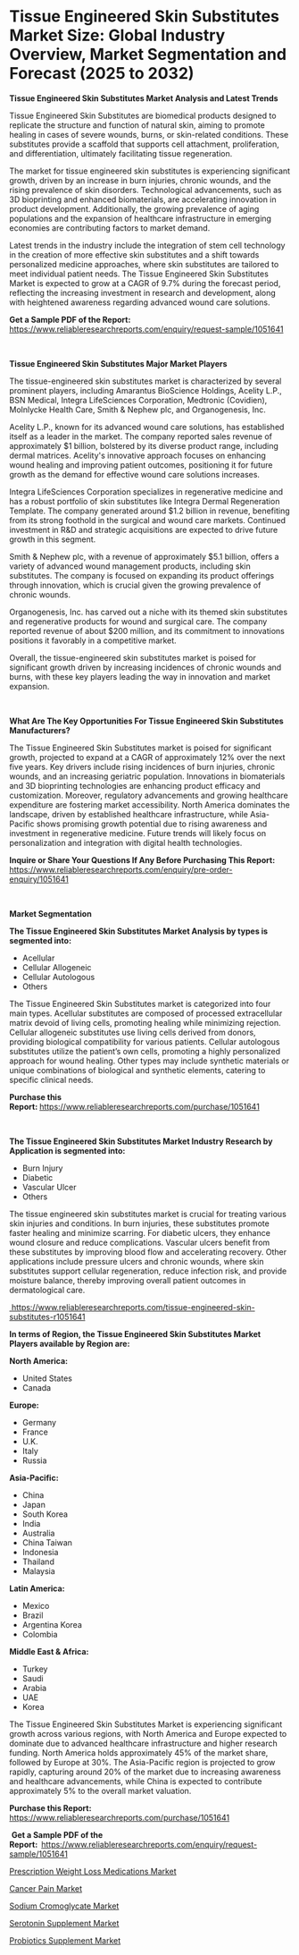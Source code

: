 <p><h1>Tissue Engineered Skin Substitutes Market Size: Global Industry Overview, Market Segmentation and Forecast (2025 to 2032)</h1></p><p><strong>Tissue Engineered Skin Substitutes Market Analysis and Latest Trends</strong></p>
<p><p>Tissue Engineered Skin Substitutes are biomedical products designed to replicate the structure and function of natural skin, aiming to promote healing in cases of severe wounds, burns, or skin-related conditions. These substitutes provide a scaffold that supports cell attachment, proliferation, and differentiation, ultimately facilitating tissue regeneration.</p><p>The market for tissue engineered skin substitutes is experiencing significant growth, driven by an increase in burn injuries, chronic wounds, and the rising prevalence of skin disorders. Technological advancements, such as 3D bioprinting and enhanced biomaterials, are accelerating innovation in product development. Additionally, the growing prevalence of aging populations and the expansion of healthcare infrastructure in emerging economies are contributing factors to market demand.</p><p>Latest trends in the industry include the integration of stem cell technology in the creation of more effective skin substitutes and a shift towards personalized medicine approaches, where skin substitutes are tailored to meet individual patient needs. The Tissue Engineered Skin Substitutes Market is expected to grow at a CAGR of 9.7% during the forecast period, reflecting the increasing investment in research and development, along with heightened awareness regarding advanced wound care solutions.</p></p>
<p><strong>Get a Sample PDF of the Report:&nbsp;</strong> <a href="https://www.reliableresearchreports.com/enquiry/request-sample/1051641?utm_campaign=28&utm_medium=2&utm_source=Github&utm_content=ia&utm_term=08032025&utm_id=tissue-engineered-skin-substitutes">https://www.reliableresearchreports.com/enquiry/request-sample/1051641</a></p>
<p>&nbsp;</p>
<p><strong>Tissue Engineered Skin Substitutes Major Market Players</strong></p>
<p><p>The tissue-engineered skin substitutes market is characterized by several prominent players, including Amarantus BioScience Holdings, Acelity L.P., BSN Medical, Integra LifeSciences Corporation, Medtronic (Covidien), Molnlycke Health Care, Smith & Nephew plc, and Organogenesis, Inc. </p><p>Acelity L.P., known for its advanced wound care solutions, has established itself as a leader in the market. The company reported sales revenue of approximately $1 billion, bolstered by its diverse product range, including dermal matrices. Acelity's innovative approach focuses on enhancing wound healing and improving patient outcomes, positioning it for future growth as the demand for effective wound care solutions increases.</p><p>Integra LifeSciences Corporation specializes in regenerative medicine and has a robust portfolio of skin substitutes like Integra Dermal Regeneration Template. The company generated around $1.2 billion in revenue, benefiting from its strong foothold in the surgical and wound care markets. Continued investment in R&D and strategic acquisitions are expected to drive future growth in this segment.</p><p>Smith & Nephew plc, with a revenue of approximately $5.1 billion, offers a variety of advanced wound management products, including skin substitutes. The company is focused on expanding its product offerings through innovation, which is crucial given the growing prevalence of chronic wounds.</p><p>Organogenesis, Inc. has carved out a niche with its themed skin substitutes and regenerative products for wound and surgical care. The company reported revenue of about $200 million, and its commitment to innovations positions it favorably in a competitive market.</p><p>Overall, the tissue-engineered skin substitutes market is poised for significant growth driven by increasing incidences of chronic wounds and burns, with these key players leading the way in innovation and market expansion.</p></p>
<p>&nbsp;</p>
<p><strong>What Are The Key Opportunities For Tissue Engineered Skin Substitutes Manufacturers?</strong></p>
<p><p>The Tissue Engineered Skin Substitutes market is poised for significant growth, projected to expand at a CAGR of approximately 12% over the next five years. Key drivers include rising incidences of burn injuries, chronic wounds, and an increasing geriatric population. Innovations in biomaterials and 3D bioprinting technologies are enhancing product efficacy and customization. Moreover, regulatory advancements and growing healthcare expenditure are fostering market accessibility. North America dominates the landscape, driven by established healthcare infrastructure, while Asia-Pacific shows promising growth potential due to rising awareness and investment in regenerative medicine. Future trends will likely focus on personalization and integration with digital health technologies.</p></p>
<p><strong>Inquire or Share Your Questions If Any Before Purchasing This Report:</strong> <a href="https://www.reliableresearchreports.com/enquiry/pre-order-enquiry/1051641?utm_campaign=28&utm_medium=2&utm_source=Github&utm_content=ia&utm_term=08032025&utm_id=tissue-engineered-skin-substitutes">https://www.reliableresearchreports.com/enquiry/pre-order-enquiry/1051641</a></p>
<p>&nbsp;</p>
<p><strong>Market Segmentation</strong></p>
<p><strong>The Tissue Engineered Skin Substitutes Market Analysis by types is segmented into:</strong></p>
<p><ul><li>Acellular</li><li>Cellular Allogeneic</li><li>Cellular Autologous</li><li>Others</li></ul></p>
<p><p>The Tissue Engineered Skin Substitutes market is categorized into four main types. Acellular substitutes are composed of processed extracellular matrix devoid of living cells, promoting healing while minimizing rejection. Cellular allogeneic substitutes use living cells derived from donors, providing biological compatibility for various patients. Cellular autologous substitutes utilize the patient’s own cells, promoting a highly personalized approach for wound healing. Other types may include synthetic materials or unique combinations of biological and synthetic elements, catering to specific clinical needs.</p></p>
<p><strong>Purchase this Report:&nbsp;</strong><a href="https://www.reliableresearchreports.com/purchase/1051641?utm_campaign=28&utm_medium=2&utm_source=Github&utm_content=ia&utm_term=08032025&utm_id=tissue-engineered-skin-substitutes">https://www.reliableresearchreports.com/purchase/1051641</a></p>
<p>&nbsp;</p>
<p><strong>The Tissue Engineered Skin Substitutes Market Industry Research by Application is segmented into:</strong></p>
<p><ul><li>Burn Injury</li><li>Diabetic</li><li>Vascular Ulcer</li><li>Others</li></ul></p>
<p><p>The tissue engineered skin substitutes market is crucial for treating various skin injuries and conditions. In burn injuries, these substitutes promote faster healing and minimize scarring. For diabetic ulcers, they enhance wound closure and reduce complications. Vascular ulcers benefit from these substitutes by improving blood flow and accelerating recovery. Other applications include pressure ulcers and chronic wounds, where skin substitutes support cellular regeneration, reduce infection risk, and provide moisture balance, thereby improving overall patient outcomes in dermatological care.</p></p>
<p><a href="https://www.reliableresearchreports.com/tissue-engineered-skin-substitutes-r1051641?utm_campaign=28&utm_medium=2&utm_source=Github&utm_content=ia&utm_term=08032025&utm_id=tissue-engineered-skin-substitutes">&nbsp;https://www.reliableresearchreports.com/tissue-engineered-skin-substitutes-r1051641</a></p>
<p><strong>In terms of Region, the Tissue Engineered Skin Substitutes Market Players available by Region are:</strong></p>
<p>
    <p> <strong> North America: </strong>
        <ul>
            <li>United States</li>
            <li>Canada</li>
        </ul>
        </p> 
    <p> <strong> Europe: </strong>
        <ul>
            <li>Germany</li>
            <li>France</li>
            <li>U.K.</li>
            <li>Italy</li>
            <li>Russia</li>
        </ul>
        </p> 
    <p> <strong> Asia-Pacific: </strong>
        <ul>
            <li>China</li>
            <li>Japan</li>
            <li>South Korea</li>
            <li>India</li>
            <li>Australia</li>
            <li>China Taiwan</li>
            <li>Indonesia</li>
            <li>Thailand</li>
            <li>Malaysia</li>
        </ul>
        </p> 
    <p> <strong> Latin America: </strong>
        <ul>
            <li>Mexico</li>
            <li>Brazil</li>
            <li>Argentina Korea</li>
            <li>Colombia</li>
        </ul>
        </p> 
    <p> <strong> Middle East & Africa: </strong>
        <ul>
            <li>Turkey</li>
            <li>Saudi</li>
            <li>Arabia</li>
            <li>UAE</li>
            <li>Korea</li>
        </ul>
    </p>
    </p>
<p><p>The Tissue Engineered Skin Substitutes Market is experiencing significant growth across various regions, with North America and Europe expected to dominate due to advanced healthcare infrastructure and higher research funding. North America holds approximately 45% of the market share, followed by Europe at 30%. The Asia-Pacific region is projected to grow rapidly, capturing around 20% of the market due to increasing awareness and healthcare advancements, while China is expected to contribute approximately 5% to the overall market valuation.</p></p>
<p><strong>Purchase this Report: </strong><a href="https://www.reliableresearchreports.com/purchase/1051641?utm_campaign=28&utm_medium=2&utm_source=Github&utm_content=ia&utm_term=08032025&utm_id=tissue-engineered-skin-substitutes">https://www.reliableresearchreports.com/purchase/1051641</a></p>
<p>&nbsp;<strong>Get a Sample PDF of the Report:&nbsp;&nbsp;</strong><a href="https://www.reliableresearchreports.com/enquiry/request-sample/1051641?utm_campaign=28&utm_medium=2&utm_source=Github&utm_content=ia&utm_term=08032025&utm_id=tissue-engineered-skin-substitutes">https://www.reliableresearchreports.com/enquiry/request-sample/1051641</a></p>
<p><strong></strong></p>
<p><p><a href="https://github.com/mriwacraane/Market-Research-Report-List-1/blob/main/prescription-weight-loss-medications-market.md?utm_campaign=28&utm_medium=2&utm_source=Github&utm_content=ia&utm_term=08032025&utm_id=tissue-engineered-skin-substitutes">Prescription Weight Loss Medications Market</a></p><p><a href="https://github.com/chikenmhamdi/Market-Research-Report-List-1/blob/main/cancer-pain-market.md?utm_campaign=28&utm_medium=2&utm_source=Github&utm_content=ia&utm_term=08032025&utm_id=tissue-engineered-skin-substitutes">Cancer Pain Market</a></p><p><a href="https://github.com/shewlisapsai/Market-Research-Report-List-1/blob/main/sodium-cromoglycate-market.md?utm_campaign=28&utm_medium=2&utm_source=Github&utm_content=ia&utm_term=08032025&utm_id=tissue-engineered-skin-substitutes">Sodium Cromoglycate Market</a></p><p><a href="https://github.com/okornevonywx/Market-Research-Report-List-1/blob/main/serotonin-supplement-market.md?utm_campaign=28&utm_medium=2&utm_source=Github&utm_content=ia&utm_term=08032025&utm_id=tissue-engineered-skin-substitutes">Serotonin Supplement Market</a></p><p><a href="https://github.com/nwogudimouix/Market-Research-Report-List-1/blob/main/probiotics-supplement-market.md?utm_campaign=28&utm_medium=2&utm_source=Github&utm_content=ia&utm_term=08032025&utm_id=tissue-engineered-skin-substitutes">Probiotics Supplement Market</a></p></p>